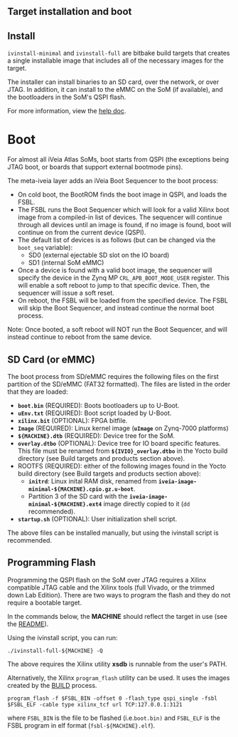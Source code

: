 ## Target installation and boot

## Install

`ivinstall-minimal` and `ivinstall-full` are bitbake build targets that creates
a single installable image that includes all of the necessary images for the
target.

The installer can install binaries to an SD card, over the network, or over
JTAG.  In addition, it can install to the eMMC on the SoM (if available), and
the bootloaders in the SoM's QSPI flash.

For more information, view the [help doc](recipes-core/images/files/ivinstall-doc).

# Boot

For almost all iVeia Atlas SoMs, boot starts from QSPI (the exceptions being
JTAG boot, or boards that support external bootmode pins).

The meta-iveia layer adds an iVeia Boot Sequencer to the boot process:
- On cold boot, the BootROM finds the boot image in QSPI, and loads the FSBL.
- The FSBL runs the Boot Sequencer which will look for a valid Xilinx boot
  image from a compiled-in list of devices.  The sequencer will continue
  through all devices until an image is found, if no image is found, boot will
  continue on from the current device (QSPI).
- The default list of devices is as follows (but can be changed via the
  `boot_seq` variable):
    - SD0 (external ejectable SD slot on the IO board)
    - SD1 (internal SoM eMMC)
- Once a device is found with a valid boot image, the sequencer will specify
  the device in the Zynq MP `CRL_APB_BOOT_MODE_USER` register.  This will
  enable a soft reboot to jump to that specific device.  Then, the sequencer
  will issue a soft reset.
- On reboot, the FSBL will be loaded from the specified device.  The FSBL will
  skip the Boot Sequencer, and instead continue the normal boot process.

Note: Once booted, a soft reboot will NOT run the Boot Sequencer, and will
instead continue to reboot from the same device.

## SD Card (or eMMC)

The boot process from SD/eMMC requires the following files on the first
partition of the SD/eMMC (FAT32 formatted).  The files are listed in the order
that they are loaded:
- **`boot.bin`** (REQUIRED): Boots bootloaders up to U-Boot.
- **`uEnv.txt`** (REQUIRED): Boot script loaded by U-Boot.
- **`xilinx.bit`** (OPTIONAL): FPGA bitfile.
- **`Image`** (REQUIRED): Linux kernel image (**`uImage`** on Zynq-7000 platforms)
- **`${MACHINE}.dtb`** (REQUIRED): Device tree for the SoM.
- **`overlay.dtbo`** (OPTIONAL): Device tree for IO board specific features.
  This file must be renamed from **`${IVIO}_overlay.dtbo`** in the Yocto build
  directory (see Build targets and products section above).
- ROOTFS (REQUIRED): either of the following images found in the Yocto build
  directory (see Build targets and products section above):
    - **`initrd`**: Linux inital RAM disk, renamed from
      **`iveia-image-minimal-${MACHINE}.cpio.gz.u-boot`**.
    - Partition 3 of the SD card with the
      **`iveia-image-minimal-${MACHINE}.ext4`** image directly copied to it
      (`dd` recommended).
- **`startup.sh`** (OPTIONAL): User initialization shell script.

The above files can be installed manually, but using the ivinstall script is
recommended.

## Programming Flash

Programming the QSPI flash on the SoM over JTAG requires a Xilinx compatible
JTAG cable and the Xilinx tools (full Vivado, or the trimmed down Lab Edition).
There are two ways to program the flash and they do not require a bootable
target.

In the commands below, the **MACHINE** should reflect the target in use (see the
[README](README.md)).


Using the ivinstall script, you can run:
```
./ivinstall-full-${MACHINE} -Q
```
The above requires the Xilinx utility **xsdb** is runnable from the user's PATH.

Alternatively, the Xilinx `program_flash` utility can be used.  It uses the
images created by the [BUILD](BUILD.md) process.
```
program_flash -f $FSBL_BIN -offset 0 -flash_type qspi_single -fsbl $FSBL_ELF -cable type xilinx_tcf url TCP:127.0.0.1:3121
```

where `FSBL_BIN` is the file to be flashed (i.e.`boot.bin)` and `FSBL_ELF` is
the FSBL program in elf format (`fsbl-${MACHINE}.elf`).

